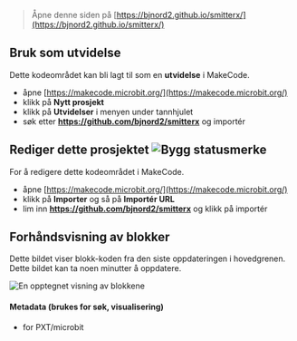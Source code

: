 
> Åpne denne siden på [https://bjnord2.github.io/smitterx/](https://bjnord2.github.io/smitterx/)

## Bruk som utvidelse

Dette kodeområdet kan bli lagt til som en **utvidelse** i MakeCode.

* åpne [https://makecode.microbit.org/](https://makecode.microbit.org/)
* klikk på **Nytt prosjekt**
* klikk på **Utvidelser** i menyen under tannhjulet
* søk etter **https://github.com/bjnord2/smitterx** og importér

## Rediger dette prosjektet ![Bygg statusmerke](https://github.com/bjnord2/smitterx/workflows/MakeCode/badge.svg)

For å redigere dette kodeområdet i MakeCode.

* åpne [https://makecode.microbit.org/](https://makecode.microbit.org/)
* klikk på **Importer** og så på **Importér URL**
* lim inn **https://github.com/bjnord2/smitterx** og klikk på importér

## Forhåndsvisning av blokker

Dette bildet viser blokk-koden fra den siste oppdateringen i hovedgrenen.
Dette bildet kan ta noen minutter å oppdatere.

![En opptegnet visning av blokkene](https://github.com/bjnord2/smitterx/raw/master/.github/makecode/blocks.png)

#### Metadata (brukes for søk, visualisering)

* for PXT/microbit
<script src="https://makecode.com/gh-pages-embed.js"></script><script>makeCodeRender("{{ site.makecode.home_url }}", "{{ site.github.owner_name }}/{{ site.github.repository_name }}");</script>
